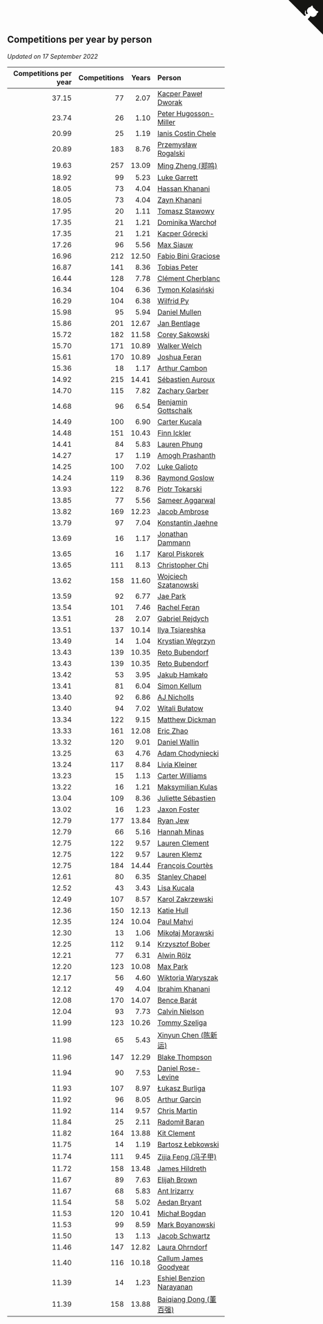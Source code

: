 ## Competitions per year by person

*Updated on 17 September 2022*

| Competitions per year | Competitions | Years | Person |
| ---: | ---: | ---: | :--- |
| 37.15 | 77 | 2.07 | [Kacper Paweł Dworak](https://www.worldcubeassociation.org/persons/2020DWOR01) |
| 23.74 | 26 | 1.10 | [Peter Hugosson-Miller](https://www.worldcubeassociation.org/persons/2021HUGO01) |
| 20.99 | 25 | 1.19 | [Ianis Costin Chele](https://www.worldcubeassociation.org/persons/2021CHEL01) |
| 20.89 | 183 | 8.76 | [Przemysław Rogalski](https://www.worldcubeassociation.org/persons/2013ROGA02) |
| 19.63 | 257 | 13.09 | [Ming Zheng (郑鸣)](https://www.worldcubeassociation.org/persons/2009ZHEN11) |
| 18.92 | 99 | 5.23 | [Luke Garrett](https://www.worldcubeassociation.org/persons/2017GARR05) |
| 18.05 | 73 | 4.04 | [Hassan Khanani](https://www.worldcubeassociation.org/persons/2018KHAN26) |
| 18.05 | 73 | 4.04 | [Zayn Khanani](https://www.worldcubeassociation.org/persons/2018KHAN28) |
| 17.95 | 20 | 1.11 | [Tomasz Stawowy](https://www.worldcubeassociation.org/persons/2021STAW01) |
| 17.35 | 21 | 1.21 | [Dominika Warchoł](https://www.worldcubeassociation.org/persons/2021WARC01) |
| 17.35 | 21 | 1.21 | [Kacper Górecki](https://www.worldcubeassociation.org/persons/2021GORE01) |
| 17.26 | 96 | 5.56 | [Max Siauw](https://www.worldcubeassociation.org/persons/2017SIAU02) |
| 16.96 | 212 | 12.50 | [Fabio Bini Graciose](https://www.worldcubeassociation.org/persons/2010GRAC02) |
| 16.87 | 141 | 8.36 | [Tobias Peter](https://www.worldcubeassociation.org/persons/2014PETE03) |
| 16.44 | 128 | 7.78 | [Clément Cherblanc](https://www.worldcubeassociation.org/persons/2014CHER05) |
| 16.34 | 104 | 6.36 | [Tymon Kolasiński](https://www.worldcubeassociation.org/persons/2016KOLA02) |
| 16.29 | 104 | 6.38 | [Wilfrid Py](https://www.worldcubeassociation.org/persons/2016PYWI01) |
| 15.98 | 95 | 5.94 | [Daniel Mullen](https://www.worldcubeassociation.org/persons/2016MULL04) |
| 15.86 | 201 | 12.67 | [Jan Bentlage](https://www.worldcubeassociation.org/persons/2010BENT01) |
| 15.72 | 182 | 11.58 | [Corey Sakowski](https://www.worldcubeassociation.org/persons/2011SAKO01) |
| 15.70 | 171 | 10.89 | [Walker Welch](https://www.worldcubeassociation.org/persons/2011WELC01) |
| 15.61 | 170 | 10.89 | [Joshua Feran](https://www.worldcubeassociation.org/persons/2011FERA01) |
| 15.36 | 18 | 1.17 | [Arthur Cambon](https://www.worldcubeassociation.org/persons/2021CAMB01) |
| 14.92 | 215 | 14.41 | [Sébastien Auroux](https://www.worldcubeassociation.org/persons/2008AURO01) |
| 14.70 | 115 | 7.82 | [Zachary Garber](https://www.worldcubeassociation.org/persons/2014GARB01) |
| 14.68 | 96 | 6.54 | [Benjamin Gottschalk](https://www.worldcubeassociation.org/persons/2016GOTT01) |
| 14.49 | 100 | 6.90 | [Carter Kucala](https://www.worldcubeassociation.org/persons/2015KUCA01) |
| 14.48 | 151 | 10.43 | [Finn Ickler](https://www.worldcubeassociation.org/persons/2012ICKL01) |
| 14.41 | 84 | 5.83 | [Lauren Phung](https://www.worldcubeassociation.org/persons/2016PHUN02) |
| 14.27 | 17 | 1.19 | [Amogh Prashanth](https://www.worldcubeassociation.org/persons/2021PRAS01) |
| 14.25 | 100 | 7.02 | [Luke Galioto](https://www.worldcubeassociation.org/persons/2015GALI02) |
| 14.24 | 119 | 8.36 | [Raymond Goslow](https://www.worldcubeassociation.org/persons/2014GOSL01) |
| 13.93 | 122 | 8.76 | [Piotr Tokarski](https://www.worldcubeassociation.org/persons/2013TOKA01) |
| 13.85 | 77 | 5.56 | [Sameer Aggarwal](https://www.worldcubeassociation.org/persons/2017AGGA01) |
| 13.82 | 169 | 12.23 | [Jacob Ambrose](https://www.worldcubeassociation.org/persons/2010AMBR01) |
| 13.79 | 97 | 7.04 | [Konstantin Jaehne](https://www.worldcubeassociation.org/persons/2015JAEH01) |
| 13.69 | 16 | 1.17 | [Jonathan Dammann](https://www.worldcubeassociation.org/persons/2021DAMM01) |
| 13.65 | 16 | 1.17 | [Karol Piskorek](https://www.worldcubeassociation.org/persons/2021PISK01) |
| 13.65 | 111 | 8.13 | [Christopher Chi](https://www.worldcubeassociation.org/persons/2014CHIC01) |
| 13.62 | 158 | 11.60 | [Wojciech Szatanowski](https://www.worldcubeassociation.org/persons/2011SZAT01) |
| 13.59 | 92 | 6.77 | [Jae Park](https://www.worldcubeassociation.org/persons/2015PARK24) |
| 13.54 | 101 | 7.46 | [Rachel Feran](https://www.worldcubeassociation.org/persons/2015FERA01) |
| 13.51 | 28 | 2.07 | [Gabriel Rejdych](https://www.worldcubeassociation.org/persons/2020REJD01) |
| 13.51 | 137 | 10.14 | [Ilya Tsiareshka](https://www.worldcubeassociation.org/persons/2012TERE01) |
| 13.49 | 14 | 1.04 | [Krystian Węgrzyn](https://www.worldcubeassociation.org/persons/2021WEGR01) |
| 13.43 | 139 | 10.35 | [Reto Bubendorf](https://www.worldcubeassociation.org/persons/2012BUBE01) |
| 13.43 | 139 | 10.35 | [Reto Bubendorf](https://www.worldcubeassociation.org/persons/2012BUBE01) |
| 13.42 | 53 | 3.95 | [Jakub Hamkało](https://www.worldcubeassociation.org/persons/2018HAMK01) |
| 13.41 | 81 | 6.04 | [Simon Kellum](https://www.worldcubeassociation.org/persons/2016KELL12) |
| 13.40 | 92 | 6.86 | [AJ Nicholls](https://www.worldcubeassociation.org/persons/2015NICH04) |
| 13.40 | 94 | 7.02 | [Witali Bułatow](https://www.worldcubeassociation.org/persons/2015BUAT01) |
| 13.34 | 122 | 9.15 | [Matthew Dickman](https://www.worldcubeassociation.org/persons/2013DICK01) |
| 13.33 | 161 | 12.08 | [Eric Zhao](https://www.worldcubeassociation.org/persons/2010ZHAO19) |
| 13.32 | 120 | 9.01 | [Daniel Wallin](https://www.worldcubeassociation.org/persons/2013WALL03) |
| 13.25 | 63 | 4.76 | [Adam Chodyniecki](https://www.worldcubeassociation.org/persons/2017CHOD02) |
| 13.24 | 117 | 8.84 | [Livia Kleiner](https://www.worldcubeassociation.org/persons/2013KLEI03) |
| 13.23 | 15 | 1.13 | [Carter Williams](https://www.worldcubeassociation.org/persons/2021WILL06) |
| 13.22 | 16 | 1.21 | [Maksymilian Kulas](https://www.worldcubeassociation.org/persons/2021KULA02) |
| 13.04 | 109 | 8.36 | [Juliette Sébastien](https://www.worldcubeassociation.org/persons/2014SEBA01) |
| 13.02 | 16 | 1.23 | [Jaxon Foster](https://www.worldcubeassociation.org/persons/2021FOST01) |
| 12.79 | 177 | 13.84 | [Ryan Jew](https://www.worldcubeassociation.org/persons/2008JEWR01) |
| 12.79 | 66 | 5.16 | [Hannah Minas](https://www.worldcubeassociation.org/persons/2017MINA04) |
| 12.75 | 122 | 9.57 | [Lauren Clement](https://www.worldcubeassociation.org/persons/2013KLEM01) |
| 12.75 | 122 | 9.57 | [Lauren Klemz](https://www.worldcubeassociation.org/persons/2013KLEM01) |
| 12.75 | 184 | 14.44 | [François Courtès](https://www.worldcubeassociation.org/persons/2008COUR01) |
| 12.61 | 80 | 6.35 | [Stanley Chapel](https://www.worldcubeassociation.org/persons/2016CHAP04) |
| 12.52 | 43 | 3.43 | [Lisa Kucala](https://www.worldcubeassociation.org/persons/2019KUCA01) |
| 12.49 | 107 | 8.57 | [Karol Zakrzewski](https://www.worldcubeassociation.org/persons/2014ZAKR01) |
| 12.36 | 150 | 12.13 | [Katie Hull](https://www.worldcubeassociation.org/persons/2010HULL01) |
| 12.35 | 124 | 10.04 | [Paul Mahvi](https://www.worldcubeassociation.org/persons/2012MAHV01) |
| 12.30 | 13 | 1.06 | [Mikołaj Morawski](https://www.worldcubeassociation.org/persons/2021MORA01) |
| 12.25 | 112 | 9.14 | [Krzysztof Bober](https://www.worldcubeassociation.org/persons/2013BOBE01) |
| 12.21 | 77 | 6.31 | [Alwin Rölz](https://www.worldcubeassociation.org/persons/2016ROLZ01) |
| 12.20 | 123 | 10.08 | [Max Park](https://www.worldcubeassociation.org/persons/2012PARK03) |
| 12.17 | 56 | 4.60 | [Wiktoria Waryszak](https://www.worldcubeassociation.org/persons/2018WARY01) |
| 12.12 | 49 | 4.04 | [Ibrahim Khanani](https://www.worldcubeassociation.org/persons/2018KHAN27) |
| 12.08 | 170 | 14.07 | [Bence Barát](https://www.worldcubeassociation.org/persons/2008BARA01) |
| 12.04 | 93 | 7.73 | [Calvin Nielson](https://www.worldcubeassociation.org/persons/2014NIEL03) |
| 11.99 | 123 | 10.26 | [Tommy Szeliga](https://www.worldcubeassociation.org/persons/2012SZEL01) |
| 11.98 | 65 | 5.43 | [Xinyun Chen (陈新运)](https://www.worldcubeassociation.org/persons/2017CHEN36) |
| 11.96 | 147 | 12.29 | [Blake Thompson](https://www.worldcubeassociation.org/persons/2010THOM03) |
| 11.94 | 90 | 7.53 | [Daniel Rose-Levine](https://www.worldcubeassociation.org/persons/2015ROSE01) |
| 11.93 | 107 | 8.97 | [Łukasz Burliga](https://www.worldcubeassociation.org/persons/2013BURL01) |
| 11.92 | 96 | 8.05 | [Arthur Garcin](https://www.worldcubeassociation.org/persons/2014GARC27) |
| 11.92 | 114 | 9.57 | [Chris Martin](https://www.worldcubeassociation.org/persons/2013MART03) |
| 11.84 | 25 | 2.11 | [Radomił Baran](https://www.worldcubeassociation.org/persons/2020BARA02) |
| 11.82 | 164 | 13.88 | [Kit Clement](https://www.worldcubeassociation.org/persons/2008CLEM01) |
| 11.75 | 14 | 1.19 | [Bartosz Łebkowski](https://www.worldcubeassociation.org/persons/2021LEBK01) |
| 11.74 | 111 | 9.45 | [Zijia Feng (冯子甲)](https://www.worldcubeassociation.org/persons/2013FENG02) |
| 11.72 | 158 | 13.48 | [James Hildreth](https://www.worldcubeassociation.org/persons/2009HILD01) |
| 11.67 | 89 | 7.63 | [Elijah Brown](https://www.worldcubeassociation.org/persons/2015BROW03) |
| 11.67 | 68 | 5.83 | [Ant Irizarry](https://www.worldcubeassociation.org/persons/2016IRIZ02) |
| 11.54 | 58 | 5.02 | [Aedan Bryant](https://www.worldcubeassociation.org/persons/2017BRYA06) |
| 11.53 | 120 | 10.41 | [Michał Bogdan](https://www.worldcubeassociation.org/persons/2012BOGD01) |
| 11.53 | 99 | 8.59 | [Mark Boyanowski](https://www.worldcubeassociation.org/persons/2014BOYA01) |
| 11.50 | 13 | 1.13 | [Jacob Schwartz](https://www.worldcubeassociation.org/persons/2021SCHW01) |
| 11.46 | 147 | 12.82 | [Laura Ohrndorf](https://www.worldcubeassociation.org/persons/2009OHRN01) |
| 11.40 | 116 | 10.18 | [Callum James Goodyear](https://www.worldcubeassociation.org/persons/2012GOOD02) |
| 11.39 | 14 | 1.23 | [Eshiel Benzion Narayanan](https://www.worldcubeassociation.org/persons/2021NARA03) |
| 11.39 | 158 | 13.88 | [Baiqiang Dong (董百强)](https://www.worldcubeassociation.org/persons/2008DONG06) |


<a href="https://github.com/jonatanklosko/wca_statistics" class="github-corner" aria-label="View source on Github"><svg width="80" height="80" viewBox="0 0 250 250" style="fill:#151513; color:#fff; position: absolute; top: 0; border: 0; right: 0;" aria-hidden="true"><path d="M0,0 L115,115 L130,115 L142,142 L250,250 L250,0 Z"></path><path d="M128.3,109.0 C113.8,99.7 119.0,89.6 119.0,89.6 C122.0,82.7 120.5,78.6 120.5,78.6 C119.2,72.0 123.4,76.3 123.4,76.3 C127.3,80.9 125.5,87.3 125.5,87.3 C122.9,97.6 130.6,101.9 134.4,103.2" fill="currentColor" style="transform-origin: 130px 106px;" class="octo-arm"></path><path d="M115.0,115.0 C114.9,115.1 118.7,116.5 119.8,115.4 L133.7,101.6 C136.9,99.2 139.9,98.4 142.2,98.6 C133.8,88.0 127.5,74.4 143.8,58.0 C148.5,53.4 154.0,51.2 159.7,51.0 C160.3,49.4 163.2,43.6 171.4,40.1 C171.4,40.1 176.1,42.5 178.8,56.2 C183.1,58.6 187.2,61.8 190.9,65.4 C194.5,69.0 197.7,73.2 200.1,77.6 C213.8,80.2 216.3,84.9 216.3,84.9 C212.7,93.1 206.9,96.0 205.4,96.6 C205.1,102.4 203.0,107.8 198.3,112.5 C181.9,128.9 168.3,122.5 157.7,114.1 C157.9,116.9 156.7,120.9 152.7,124.9 L141.0,136.5 C139.8,137.7 141.6,141.9 141.8,141.8 Z" fill="currentColor" class="octo-body"></path></svg></a><style>.github-corner:hover .octo-arm{animation:octocat-wave 560ms ease-in-out}@keyframes octocat-wave{0%,100%{transform:rotate(0)}20%,60%{transform:rotate(-25deg)}40%,80%{transform:rotate(10deg)}}@media (max-width:500px){.github-corner:hover .octo-arm{animation:none}.github-corner .octo-arm{animation:octocat-wave 560ms ease-in-out}}</style>
